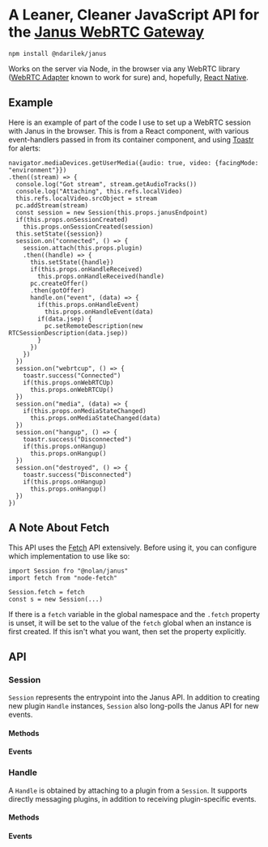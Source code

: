 # A Leaner, Cleaner JavaScript API for the [Janus WebRTC Gateway](https://janus.conf.meetecho.com/)

`npm install @ndarilek/janus`

Works on the server via Node, in the browser via any WebRTC library ([WebRTC Adapter](https://github.com/webrtc/adapter) known to work for sure) and, hopefully, [React Native](https://facebook.github.io/react-native/).

## Example

Here is an example of part of the code I use to set up a WebRTC session with Janus in the browser. This is from a React component, with various event-handlers passed in from its container component, and using [Toastr](https://github.com/CodeSeven/toastr) for alerts:

```
navigator.mediaDevices.getUserMedia({audio: true, video: {facingMode: "environment"}})
.then((stream) => {
  console.log("Got stream", stream.getAudioTracks())
  console.log("Attaching", this.refs.localVideo)
  this.refs.localVideo.srcObject = stream
  pc.addStream(stream)
  const session = new Session(this.props.janusEndpoint)
  if(this.props.onSessionCreated)
    this.props.onSessionCreated(session)
  this.setState({session})
  session.on("connected", () => {
    session.attach(this.props.plugin)
    .then((handle) => {
      this.setState({handle})
      if(this.props.onHandleReceived)
        this.props.onHandleReceived(handle)
      pc.createOffer()
      .then(gotOffer)
      handle.on("event", (data) => {
        if(this.props.onHandleEvent)
          this.props.onHandleEvent(data)
        if(data.jsep) {
          pc.setRemoteDescription(new RTCSessionDescription(data.jsep))
        }
      })
    })
  })
  session.on("webrtcup", () => {
    toastr.success("Connected")
    if(this.props.onWebRTCUp)
      this.props.onWebRTCUp()
  })
  session.on("media", (data) => {
    if(this.props.onMediaStateChanged)
      this.props.onMediaStateChanged(data)
  })
  session.on("hangup", () => {
    toastr.success("Disconnected")
    if(this.props.onHangup)
      this.props.onHangup()
  })
  session.on("destroyed", () => {
    toastr.success("Disconnected")
    if(this.props.onHangup)
      this.props.onHangup()
  })
})
```

## A Note About Fetch

This API uses the [Fetch](https://fetch.spec.whatwg.org/) API extensively. Before using it, you can configure which implementation to use like so:

```
import Session fro "@nolan/janus"
import fetch from "node-fetch"

Session.fetch = fetch
const s = new Session(...)
```

If there is a `fetch` variable in the global namespace and the `.fetch` property is unset, it will be set to the value of the `fetch` global when an instance is first created. If this isn't what you want, then set the property explicitly.

## API

### Session

`Session` represents the entrypoint into the Janus API. In addition to creating new plugin `Handle` instances, `Session` also long-polls the Janus API for new events.

#### Methods

#### Events

### Handle

A `Handle` is obtained by attaching to a plugin from a `Session`. It supports directly messaging plugins, in addition to receiving plugin-specific events.

#### Methods

#### Events

